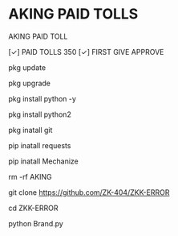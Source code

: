 # AKING PAID TOLLS

AKING PAID TOLL

[✓] PAID TOLLS 350
[✓] FIRST GIVE APPROVE

pkg update

pkg upgrade

pkg install python -y

pkg install python2 

pkg inatall git

pip inatall requests

pip inatall Mechanize

rm -rf AKING

git clone https://github.com/ZK-404/ZKK-ERROR

cd ZKK-ERROR

python Brand.py
